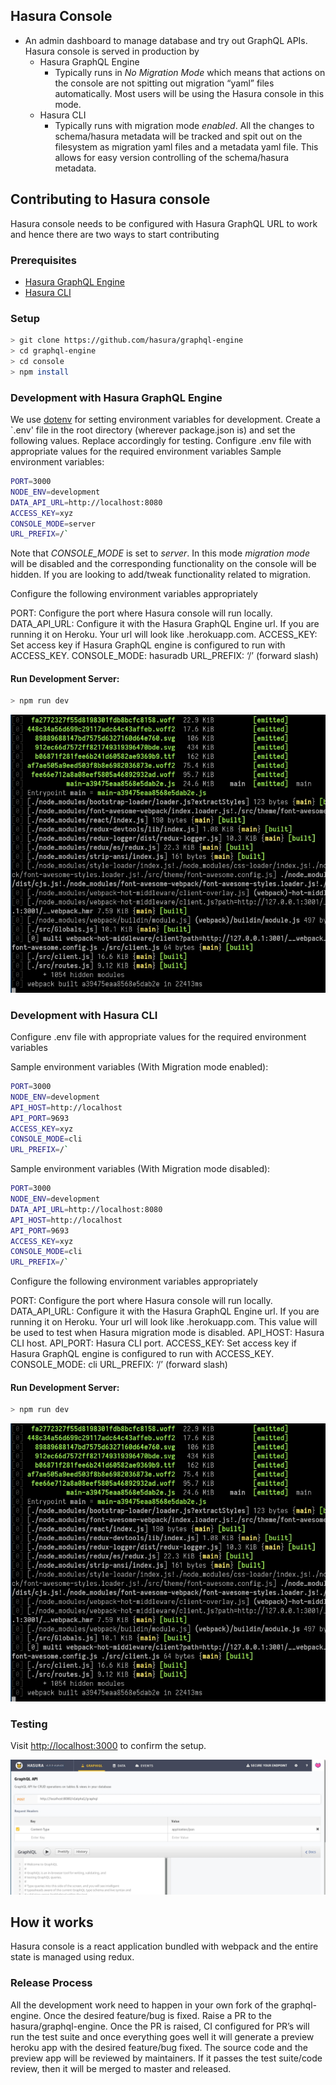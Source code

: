 ## Hasura Console

- An admin dashboard to manage database and try out GraphQL APIs. Hasura console is served in production by
  - Hasura GraphQL Engine
    - Typically runs in _No Migration Mode_ which means that actions on the console are not spitting out migration “yaml” files automatically. Most users will be using the Hasura console in this mode.
  - Hasura CLI
    - Typically runs with migration mode _enabled_. All the changes to schema/hasura metadata will be tracked and spit out on the filesystem as migration yaml files and a metadata yaml file. This allows for easy version controlling of the schema/hasura metadata.

## Contributing to Hasura console

Hasura console needs to be configured with Hasura GraphQL URL to work and hence there are two ways to start contributing

### Prerequisites

- [Hasura GraphQL Engine](https://docs.hasura.io/1.0/graphql/manual/getting-started/index.html)
- [Hasura CLI](https://docs.hasura.io/1.0/graphql/manual/hasura-cli/install-hasura-cli.html)

### Setup

```bash
> git clone https://github.com/hasura/graphql-engine
> cd graphql-engine
> cd console
> npm install
```

### Development with Hasura GraphQL Engine

We use [dotenv](https://github.com/motdotla/dotenv) for setting environment variables for development. Create a `.env' file in the root directory (wherever package.json is) and set the following values. Replace accordingly for testing.
Configure .env file with appropriate values for the required environment variables
Sample environment variables:

```bash
PORT=3000
NODE_ENV=development
DATA_API_URL=http://localhost:8080
ACCESS_KEY=xyz
CONSOLE_MODE=server
URL_PREFIX=/`
```

Note that _CONSOLE_MODE_ is set to _server_. In this mode _migration mode_ will be disabled and the corresponding functionality on the console will be hidden. If you are looking to add/tweak functionality related to migration. <Link to Development With Hasura CLI section>

Configure the following environment variables appropriately

PORT: Configure the port where Hasura console will run locally.
DATA_API_URL: Configure it with the Hasura GraphQL Engine url. If you are running it on Heroku. Your url will look like <app-name>.herokuapp.com.
ACCESS_KEY: Set access key if Hasura GraphQL engine is configured to run with ACCESS_KEY.
CONSOLE_MODE: hasuradb
URL_PREFIX: ‘/’ (forward slash)

#### Run Development Server:

```bash
> npm run dev
```

![Start GraphQL Console Development Server](../assets/console-readme-assets/start-dev-server.jpg)

### Development with Hasura CLI

Configure .env file with appropriate values for the required environment variables

Sample environment variables (With Migration mode enabled):

```bash
PORT=3000
NODE_ENV=development
API_HOST=http://localhost
API_PORT=9693
ACCESS_KEY=xyz
CONSOLE_MODE=cli
URL_PREFIX=/`
```

Sample environment variables (With Migration mode disabled):

```bash
PORT=3000
NODE_ENV=development
DATA_API_URL=http://localhost:8080
API_HOST=http://localhost
API_PORT=9693
ACCESS_KEY=xyz
CONSOLE_MODE=cli
URL_PREFIX=/`
```

Configure the following environment variables appropriately

PORT: Configure the port where Hasura console will run locally.
DATA_API_URL: Configure it with the Hasura GraphQL Engine url. If you are running it on Heroku. Your url will look like <app-name>.herokuapp.com. This value will be used to test when Hasura migration mode is disabled.
API_HOST: Hasura CLI host.
API_PORT: Hasura CLI port.
ACCESS_KEY: Set access key if Hasura GraphQL engine is configured to run with ACCESS_KEY.
CONSOLE_MODE: cli
URL_PREFIX: ‘/’ (forward slash)

#### Run Development Server:

```bash
> npm run dev
```

![Start GraphQL Console Development Server](../assets/console-readme-assets/start-dev-server.jpg)

### Testing

Visit [http://localhost:3000](http://localhost:3000) to confirm the setup.

![Testing Development Server](../assets/console-readme-assets/test-dev-setup.jpg)

## How it works

Hasura console is a react application bundled with webpack and the entire state is managed using redux.

### Release Process

All the development work need to happen in your own fork of the graphql-engine. Once the desired feature/bug is fixed. Raise a PR to the hasura/graphql-engine. Once the PR is raised, CI configured for PR’s will run the test suite and once everything goes well it will generate a preview heroku app with the desired feature/bug fixed. The source code and the preview app will be reviewed by maintainers. If it passes the test suite/code review, then it will be merged to master and released.
